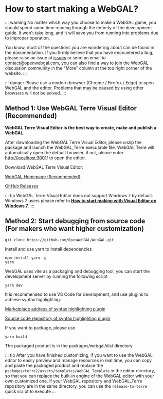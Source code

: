 # How to start making a WebGAL?

::: warning
No matter which way you choose to make a WebGAL game, you should spend some time reading through the entirety of the development guide. It won't take long, and it will save you from running into problems due to improper operation.

You know, most of the questions you are wondering about can be found in the documentation. If you firmly believe that you have encountered a bug, please raise an issue at [issues](https://github.com/OpenWebGAL/WebGAL/issues) or send an email to <contact@openwebgal.com>, you can also find a way to join the WebGAL discussion community in the "More" column at the top right corner of the website.
:::

::: danger
Please use a modern browser (Chrome / Firefox / Edge) to open WebGAL and the editor. Problems that may be caused by using other browsers will not be solved.
:::

## Method 1: Use WebGAL Terre Visual Editor (Recommended)

**WebGAL Terre Visual Editor is the best way to create, make and publish a WebGAL.**

After downloading the WebGAL Terre Visual Editor, please unzip the package and launch the WebGAL_Terre executable file. WebGAL Terre will automatically open the default browser, if not, please enter [http://localhost:3001/](http://localhost:3001/) to open the editor.

Download WebGAL Terre Visual Editor:

[WebGAL Homepage (Recommended)](https://openwebgal.com/en/download/)

[GitHub Releases](https://github.com/OpenWebGAL/WebGAL_Terre/releases)

::: tip
WebGAL Terre Visual Editor does not support Windows 7 by default.
Windows 7 users please refer to **[How to start making with Visual Editor on Windows 7](./win7)**.
:::

## Method 2: Start debugging from source code (For makers who want higher customization)

``` shell
git clone https://github.com/OpenWebGAL/WebGAL.git
```

Install and use yarn to install dependencies

``` shell
npm install yarn -g
yarn
```

WebGAL uses vite as a packaging and debugging tool, you can start the development server by running the following script

``` shell
yarn dev
```

It is recommended to use VS Code for development, and use plugins to achieve syntax highlighting:

[Marketplace address of syntax highlighting plugin](https://marketplace.visualstudio.com/items?itemName=c6h5-no2.webgal-script-basics)

[Source code repository of syntax highlighting plugin](https://github.com/C6H5-NO2/webgal-script-basics)

If you want to package, please use

``` shell
yarn build
```

The packaged product is in the packages/webgal/dist directory

::: tip
After you have finished customizing, if you want to use the WebGAL editor to easily preview and manage resources in real time, you can copy and paste the packaged product and replace the `packages/terre2/assets/templates/WebGAL_Template` in the editor directory, so that you can replace the built-in engine of the WebGAL editor with your own customized one. If your WebGAL repository and WebGAL_Terre repository are in the same directory, you can use the `release-to-terre` quick script to execute
:::